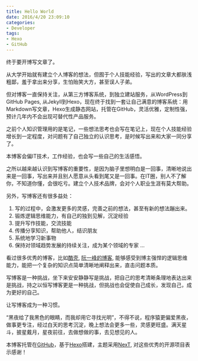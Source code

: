 ```yaml
---
title: Hello World
date: 2016/4/20 23:09:10
categories:
- Developer
tags:
- Hexo
- GitHub
---
```


终于要开博写文章了。

从大学开始就有建立个人博客的想法，但囿于个人技能经验，写出的文章大都肤浅粗鄙，羞于拿出来分享，生怕贻笑大方，甚至误人子弟。

但对博客一直保持关注，从第三方博客系统，到独立建站服务，从WordPress到GitHub Pages, 从Jekyll到Hexo，现在终于找到一套让自己满意的博客系统：用Markdown写文章，Hexo生成静态网站，托管在GitHub，灵活优雅，定制性强，预计几年内不会出现可替代性产品服务。

<!-- more -->

之前个人知识管理用的是笔记，一些想法思考也会写在笔记上，现在个人技能经验增长到一定程度，对问题有了自己独立的认识思考，是时候写出来和大家一同分享了。

本博客会偏IT技术，工作经验，也会写一些自己的生活感悟。

之所以越来越认识到写博客的重要性，是因为脑子里想明白是一回事，清晰地说出来是一回事，写出来并且别人愿意从头看到尾又是一回事。在IT圈，别人不了解你，不知道你懂，会很吃亏。建立个人技术品牌，会对个人职业生涯有莫大帮助。

另外，写博客还有很多益处：

1. 写的过程中，会激发更多的灵感，完善之前的想法，甚至有新的想法蹦出来。
2. 锻炼逻辑思维能力，有自己的独到见解，沉淀经验
3. 提升写作技能，交流技能
4. 传播分享知识，帮助他人，结识朋友
5. 系统地学习新事物
6. 保持对领域趋势发展的持续关注，成为某个领域的专家
...

看过很多优秀的博客，比如[酷壳](http://coolshell.cn/),  [阮一峰的博客](http://www.ruanyifeng.com/blog/), 能够感受到博主强悍的逻辑思维能力，能把一个复杂的知识点简单清晰地阐释出来，直击问题本质。

写博客是一种挑战，坐下来安安静静写是挑战，把自己的思考清晰条理地表达出来是挑战，持之以恒写博客更是一种挑战，但挑战也会促使自己成长，发现自己，成为更好的自己。

让写博客成为一种习惯。

“黑夜给了我黑色的眼睛，而我却用它寻找光明”，不得不说，程序猿更偏爱黑夜，做事更专注，经过白天的思考沉淀，晚上想法会更多一些，灵感更旺盛。满天星斗，披星戴月，星夜前往，去做想做的事，去见想见的人。

本博客托管在[GitHub](https://github.com/consen/myblog)，基于[Hexo](https://github.com/hexojs/hexo)搭建，主题采用[NexT](https://github.com/iissnan/hexo-theme-next), 对这些优秀的开源项目表示感谢！
